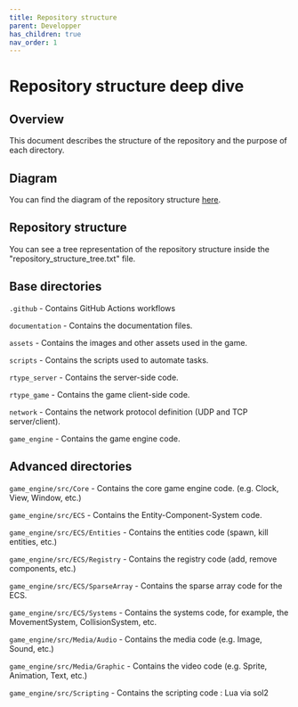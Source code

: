 ```yaml
---
title: Repository structure
parent: Developper
has_children: true
nav_order: 1
---
```

# Repository structure deep dive

## Overview

This document describes the structure of the repository and the purpose of each directory.

## Diagram

You can find the diagram of the repository structure [here](repository_structure_diagram.md).

## Repository structure

You can see a tree representation of the repository structure inside the "repository_structure_tree.txt" file.

## Base directories

`.github` - Contains GitHub Actions workflows

`documentation` - Contains the documentation files.

`assets` - Contains the images and other assets used in the game.

`scripts` - Contains the scripts used to automate tasks.

`rtype_server` - Contains the server-side code.

`rtype_game` - Contains the game client-side code.

`network` - Contains the network protocol definition (UDP and TCP server/client).

`game_engine` - Contains the game engine code.

## Advanced directories

`game_engine/src/Core` - Contains the core game engine code. (e.g. Clock, View, Window, etc.)

`game_engine/src/ECS` - Contains the Entity-Component-System code.

`game_engine/src/ECS/Entities` - Contains the entities code (spawn, kill entities, etc.)

`game_engine/src/ECS/Registry` - Contains the registry code (add, remove components, etc.)

`game_engine/src/ECS/SparseArray` - Contains the sparse array code for the ECS.

`game_engine/src/ECS/Systems` - Contains the systems code, for example, the MovementSystem, CollisionSystem, etc.

`game_engine/src/Media/Audio` - Contains the media code (e.g. Image, Sound, etc.)

`game_engine/src/Media/Graphic` - Contains the video code (e.g. Sprite, Animation, Text, etc.)

`game_engine/src/Scripting` - Contains the scripting code : Lua via sol2